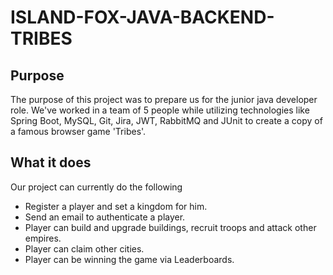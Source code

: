 # ISLAND-FOX-JAVA-BACKEND-TRIBES

## Purpose
The purpose of this project was to prepare us for the junior java developer role. We've worked in a team of 5 people while utilizing technologies like Spring Boot, MySQL, Git, Jira, JWT, RabbitMQ and JUnit to create a copy of a famous browser game 'Tribes'.

## What it does
Our project can currently do the following
* Register a player and set a kingdom for him.
* Send an email to authenticate a player.
* Player can build and upgrade buildings, recruit troops and attack other empires.
* Player can claim other cities.
* Player can be winning the game via Leaderboards.


